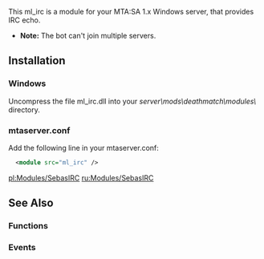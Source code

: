 This ml\_irc is a module for your MTA:SA 1.x Windows server, that provides IRC echo.

-   **Note:** The bot can't join multiple servers.

Installation
------------

### Windows

Uncompress the file ml\_irc.dll into your *server\\mods\\deathmatch\\modules\\* directory.

### mtaserver.conf

Add the following line in your mtaserver.conf:

``` xml
  <module src="ml_irc" />
```

[pl:Modules/SebasIRC](/docs/pl:modules/sebasirc.md "wikilink") [ru:Modules/SebasIRC](/ru:Modules/SebasIRC.md "wikilink")

See Also
--------

### Functions

### Events
